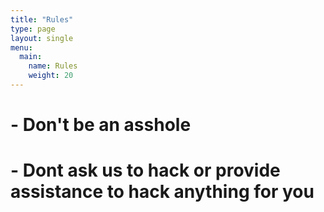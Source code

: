 ```yaml
---
title: "Rules"
type: page
layout: single
menu:
  main:
    name: Rules
    weight: 20
---
```


# - Don't be an asshole

# - Dont ask us to hack or provide assistance to hack anything for you

